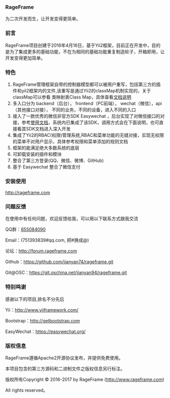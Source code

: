 ### RageFrame
为二次开发而生，让开发变得更简单。

### 前言
RageFrame项目创建于2016年4月16日，基于Yii2框架，目前正在开发中，目的是为了集成更多的基础功能，不在为相同的基础功能重复制造轮子，开箱即用，让开发变得更加简单。

### 特色
1. RageFrame管理框架自带的控制器模型都可以被用户重写，包括第三方的插件和yii2框架内的文件,该重写是通过Yii2的classMap机制实现的，关于classMap可以参看 类映射表Class Map，具体查看[文档说明](http://www.rageframe.com/addons/execute.html?route=manual/index&addon=AppManual&name=sys-rewrite)
2. 多入口分为 backend（后台）， frontend（PC前端）， wechat（微信），api（其他接口对接）， 不同的业务，不同的设备，进入不同的入口
3. 接入了一款优秀的微信非官方SDK Easywechat ，后台实现了对微信接口的对接，参考[使用文档](https://easywechat.org/zh-cn/docs/)，系统内已集成了该SDK，调用方式会在下面说明，也可直接看其SDK文档进入深入开发
4. 集成了Yii2的RBAC(权限)管理系统,RBAC和菜单功能的无缝对接，实现无权限的菜单不对用户显示，具体参考权限和菜单添加的规则文档
5. 框架的能满足绝大多数系统的底层
6. 可卸载安装的插件和模块
7. 整合了第三方登录(QQ、微信、微博、GitHub)
8. 基于 Easywechat 整合了微信支付

### 安装使用
 
 http://rageframe.com

### 问题反馈 

在使用中有任何问题，欢迎反馈给我，可以用以下联系方式跟我交流

QQ群：[655084090](https://jq.qq.com/?_wv=1027&k=4BeVA2r)

Email：(751393839#qq.com, 把#换成@)

论坛：http://forum.rageframe.com

Github：https://github.com/jianyan74/rageframe.git

Git@OSC：https://git.oschina.net/jianyan94/rageframe.git

### 特别鸣谢

感谢以下的项目,排名不分先后

Yii：http://www.yiiframework.com/

Bootstrap：http://getbootstrap.com

EasyWechat：https://easywechat.org/

### 版权信息

RageFrame遵循Apache2开源协议发布，并提供免费使用。

本项目包含的第三方源码和二进制文件之版权信息另行标注。

版权所有Copyright © 2016-2017 by RageFrame (http://www.rageframe.com)

All rights reserved。